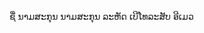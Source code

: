 ຊື່ ນາມສະກຸນ
ນາມສະກຸນ 
ລະຫັດ
ເບີໂທລະສັບ
 ອີເມວ
<!---
khamphaluke/khamphaluke is a ✨ special ✨ repository because its `README.md` (this file) appears on your GitHub profile.
You can click the Preview link to take a look at your changes.
--->
